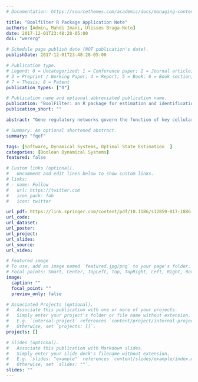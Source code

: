 ```yaml
---
# Documentation: https://sourcethemes.com/academic/docs/managing-content/

title: "Boolfilter R Package Application Note"
authors: [Admin, Mahdi Imani, Ulisses Braga-Neto]
date: 2017-12-01T23:48:28-05:00
doi: "wererg"

# Schedule page publish date (NOT publication's date).
publishDate: 2017-12-01T23:48:28-05:00

# Publication type.
# Legend: 0 = Uncategorized; 1 = Conference paper; 2 = Journal article;
# 3 = Preprint / Working Paper; 4 = Report; 5 = Book; 6 = Book section;
# 7 = Thesis; 8 = Patent
publication_types: ["0"]

# Publication name and optional abbreviated publication name.
publication: "BoolFilter: an R package for estimation and identification of partially-observed Boolean dynamical systems"
publication_short: ""

abstract: "Gene regulatory networks govern the function of key cellular processes, such as control of the cell cycle, response to stress, DNA repair mechanisms, and more. Boolean networks have been used successfully in modeling gene regulatory networks. In the Boolean network model, the transcriptional state of each gene is represented by 0 (inactive) or 1 (active), and the relationship among genes is represented by logical gates updated at discrete time points. However, the Boolean gene states are never observed directly, but only indirectly and incompletely through noisy measurements based on expression technologies such as cDNA microarrays, RNA-Seq, and cell imaging-based assays. The Partially-Observed Boolean Dynamical System (POBDS) signal model is distinct from other deterministic and stochastic Boolean network models in removing the requirement of a directly observable Boolean state vector and allowing uncertainty in the measurement process, addressing the scenario encountered in practice in transcriptomic analysis."

# Summary. An optional shortened abstract.
summary: "fqef"

tags: [Software, Dynamical Systems, Optimal State Estimation  ]
categories: [Boolean Dynamical Systems]
featured: false

# Custom links (optional).
#   Uncomment and edit lines below to show custom links.
# links:
# - name: Follow
#   url: https://twitter.com
#   icon_pack: fab
#   icon: twitter

url_pdf: https://link.springer.com/content/pdf/10.1186/s12859-017-1886-3.pdf
url_code:
url_dataset:
url_poster:
url_project:
url_slides:
url_source:
url_video:

# Featured image
# To use, add an image named `featured.jpg/png` to your page's folder.
# Focal points: Smart, Center, TopLeft, Top, TopRight, Left, Right, BottomLeft, Bottom, BottomRight.
image:
  caption: ""
  focal_point: ""
  preview_only: false

# Associated Projects (optional).
#   Associate this publication with one or more of your projects.
#   Simply enter your project's folder or file name without extension.
#   E.g. `internal-project` references `content/project/internal-project/index.md`.
#   Otherwise, set `projects: []`.
projects: []

# Slides (optional).
#   Associate this publication with Markdown slides.
#   Simply enter your slide deck's filename without extension.
#   E.g. `slides: "example"` references `content/slides/example/index.md`.
#   Otherwise, set `slides: ""`.
slides: ""
---
```

